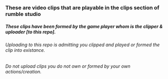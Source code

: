 ### These are video clips that are playable in the clips section of rumble studio

##### These clips have been formed by the game player whom is the clipper & uploader [to this repo].

###### Uploading to this repo is admitting you clipped and played or formed the clip into existance.

###### Do not upload clips you do not own or formed by your own actions/creation.
